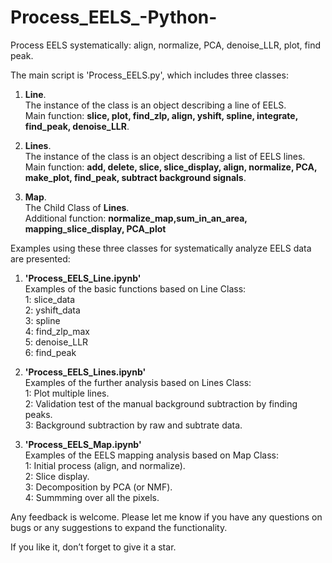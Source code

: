 # Process_EELS_-Python-
Process EELS systematically: align, normalize, PCA, denoise_LLR, plot, find peak.

The main script is 'Process_EELS.py', which includes three classes:  

1. **Line**.  
The instance of the class is an object describing a line of EELS.  
Main function: **slice, plot, find_zlp, align, yshift, spline, integrate, find_peak, denoise_LLR**.

2. **Lines**.  
The instance of the class is an object describing a list of EELS lines.  
Main function: **add, delete, slice, slice_display, align, normalize, PCA, make_plot, find_peak, subtract background signals**.

3. **Map**.  
The Child Class of **Lines**.  
Additional function: **normalize_map,sum_in_an_area, mapping_slice_display, PCA_plot**

Examples using these three classes for systematically analyze EELS data are presented:

1. **'Process_EELS_Line.ipynb'**  
Examples of the basic functions based on Line Class:  
1: slice_data  
2: yshift_data  
3: spline  
4: find_zlp_max  
5: denoise_LLR  
6: find_peak

2. **'Process_EELS_Lines.ipynb'**  
Examples of the further analysis based on Lines Class:  
1: Plot multiple lines.  
2: Validation test of the manual background subtraction by finding peaks.  
3: Background subtraction by raw and subtrate data. 

3. **'Process_EELS_Map.ipynb'**  
Examples of the EELS mapping analysis based on Map Class:  
1: Initial process (align, and normalize).  
2: Slice display.  
3: Decomposition by PCA (or NMF).  
4: Summming over all the pixels.  

Any feedback is welcome. Please let me know if you have any questions on bugs or any suggestions to expand the functionality.

If you like it, don’t forget to give it a star.
